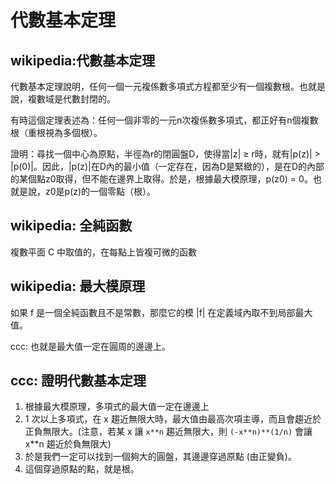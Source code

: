 # 代數基本定理

## wikipedia:代數基本定理

代數基本定理說明，任何一個一元複係數多項式方程都至少有一個複數根。也就是說，複數域是代數封閉的。

有時這個定理表述為：任何一個非零的一元n次複係數多項式，都正好有n個複數根（重根視為多個根）。

證明：尋找一個中心為原點，半徑為r的閉圓盤D，使得當|z| ≥ r時，就有|p(z)| > |p(0)|。因此，|p(z)|在D內的最小值（一定存在，因為D是緊緻的），是在D的內部的某個點z0取得，但不能在邊界上取得。於是，根據最大模原理，p(z0) = 0。也就是說，z0是p(z)的一個零點（根）。


## wikipedia: 全純函數

複數平面 C 中取值的，在每點上皆複可微的函數

## wikipedia: 最大模原理

如果 f 是一個全純函數且不是常數，那麼它的模 |f| 在定義域內取不到局部最大值。

ccc: 也就是最大值一定在圓周的邊邊上。

## ccc: 證明代數基本定理

1. 根據最大模原理，多項式的最大值一定在邊邊上
2. 1 次以上多項式，在 x 趨近無限大時，最大值由最高次項主導，而且會趨近於正負無限大。(注意，若某 x 讓 `x**n` 趨近無限大，則 `(-x**n)**(1/n)` 會讓 x**n 趨近於負無限大)
3. 於是我們一定可以找到一個夠大的圓盤，其邊邊穿過原點 (由正變負)。
4. 這個穿過原點的點，就是根。

